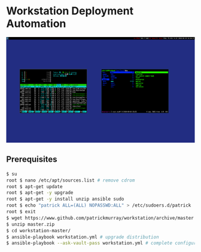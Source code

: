 # Workstation Deployment Automation

![screenshot](docs/images/screenshot.png)


## Prerequisites

```bash
$ su
root $ nano /etc/apt/sources.list # remove cdrom
root $ apt-get update
root $ apt-get -y upgrade
root $ apt-get -y install unzip ansible sudo
root $ echo "patrick ALL=(ALL) NOPASSWD:ALL" > /etc/sudoers.d/patrick
root $ exit
$ wget https://www.github.com/patrickmurray/workstation/archive/master.zip
$ unzip master.zip
$ cd workstation-master/
$ ansible-playbook workstation.yml # upgrade distribution
$ ansible-playbook --ask-vault-pass workstation.yml # complete configuration
```


